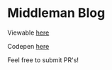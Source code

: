 # Middleman Blog

Viewable [here](https://artisanalsoftware.com)

Codepen [here](https://codepen.io/jubishop/pen/dyMJmVW)

Feel free to submit PR's!
